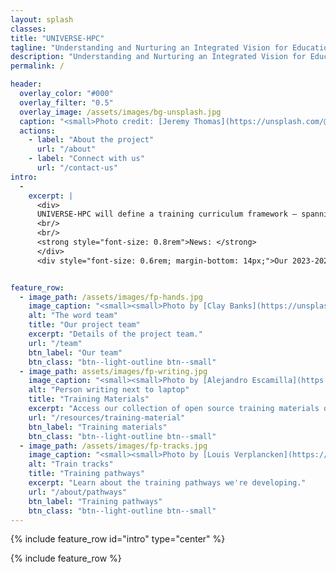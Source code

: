 ```yaml
---
layout: splash
classes: 
title: "UNIVERSE-HPC"
tagline: "Understanding and Nurturing an Integrated Vision for Education in RSE and HPC"
description: "Understanding and Nurturing an Integrated Vision for Education in RSE and HPC" 
permalink: /

header:
  overlay_color: "#000"
  overlay_filter: "0.5"
  overlay_image: /assets/images/bg-unsplash.jpg
  caption: "<small>Photo credit: [Jeremy Thomas](https://unsplash.com/@jeremythomasphoto?utm_source=unsplash&utm_medium=referral&utm_content=creditCopyText) on [Unsplash](https://unsplash.com/s/photos/universe?utm_source=unsplash&utm_medium=referral&utm_content=creditCopyText)</small>"
  actions:
    - label: "About the project"
      url: "/about"
    - label: "Connect with us"
      url: "/contact-us"
intro: 
  -
    excerpt: |
      <div>
      UNIVERSE-HPC will define a training curriculum framework – spanning from undergraduate to continuing professional development level - for Research Software Engineers (RSEs) specializing in high performance computing (HPC).
      <br/>
      <br/>
      <strong style="font-size: 0.8rem">News: </strong>
      </div>
      <div style="font-size: 0.6rem; margin-bottom: 14px;">Our 2023-2024 season of monthly <a href="/events/byte-sized-rse/">byte-sized RSE sessions</a> is underway.</div>


feature_row:
  - image_path: /assets/images/fp-hands.jpg
    image_caption: "<small><small>Photo by [Clay Banks](https://unsplash.com/@claybanks?utm_source=unsplash&utm_medium=referral&utm_content=creditCopyText) on [Unsplash](https://unsplash.com/photos/LjqARJaJotc?utm_source=unsplash&utm_medium=referral&utm_content=creditCopyText)</small></small>"
    alt: "The word team"
    title: "Our project team"
    excerpt: "Details of the project team."
    url: "/team"
    btn_label: "Our team"
    btn_class: "btn--light-outline btn--small"
  - image_path: assets/images/fp-writing.jpg
    image_caption: "<small><small>Photo by [Alejandro Escamilla](https://unsplash.com/@alejandroescamilla?utm_source=unsplash&utm_medium=referral&utm_content=creditCopyText) on [Unsplash](https://unsplash.com/photos/y83Je1OC6Wc?utm_source=unsplash&utm_medium=referral&utm_content=creditCopyText)</small></small>"
    alt: "Person writing next to laptop"
    title: "Training Materials"
    excerpt: "Access our collection of open source training materials developed by international providers and the UNIVERSE-HPC team."
    url: "/resources/training-material"
    btn_label: "Training materials"
    btn_class: "btn--light-outline btn--small"
  - image_path: /assets/images/fp-tracks.jpg
    image_caption: "<small><small>Photo by [Louis Verplancken](https://unsplash.com/@louisverplancken?utm_source=unsplash&utm_medium=referral&utm_content=creditCopyText) on [Unsplash](https://unsplash.com/photos/984OGWTyrhw?utm_source=unsplash&utm_medium=referral&utm_content=creditCopyText)</small></small>"
    alt: "Train tracks"
    title: "Training pathways"
    excerpt: "Learn about the training pathways we're developing."
    url: "/about/pathways"
    btn_label: "Training pathways"
    btn_class: "btn--light-outline btn--small"
---
```


{% include feature_row id="intro" type="center" %}

{% include feature_row %}
